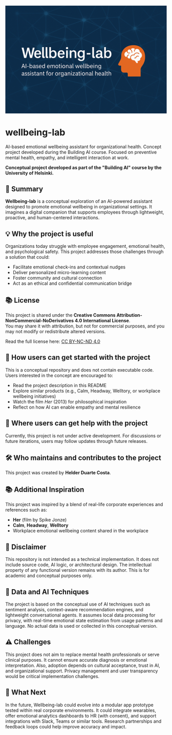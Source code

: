 ![Wellbeing-lab preview](Wellbeing-lab.png)

# wellbeing-lab
AI-based emotional wellbeing assistant for organizational health. Concept project developed during the Building AI course. Focused on preventive mental health, empathy, and intelligent interaction at work.

**Conceptual project developed as part of the "Building AI" course by the University of Helsinki.**

## 🌿 Summary

**Wellbeing-lab** is a conceptual exploration of an AI-powered assistant designed to promote emotional wellbeing in organizational settings. It imagines a digital companion that supports employees through lightweight, proactive, and human-centered interactions.

## 💡 Why the project is useful

Organizations today struggle with employee engagement, emotional health, and psychological safety. This project addresses those challenges through a solution that could:

- Facilitate emotional check-ins and contextual nudges
- Deliver personalized micro-learning content
- Foster community and cultural connection
- Act as an ethical and confidential communication bridge

## 📚 License

This project is shared under the **Creative Commons Attribution-NonCommercial-NoDerivatives 4.0 International License**.  
You may share it with attribution, but not for commercial purposes, and you may not modify or redistribute altered versions.

Read the full license here: [CC BY-NC-ND 4.0](https://creativecommons.org/licenses/by-nc-nd/4.0/)

## 🚀 How users can get started with the project

This is a conceptual repository and does not contain executable code. Users interested in the concept are encouraged to:

- Read the project description in this README
- Explore similar products (e.g., Calm, Headway, Welltory, or workplace wellbeing initiatives)
- Watch the film *Her* (2013) for philosophical inspiration
- Reflect on how AI can enable empathy and mental resilience

## 🧭 Where users can get help with the project

Currently, this project is not under active development. For discussions or future iterations, users may follow updates through future releases.

## 🛠️ Who maintains and contributes to the project

This project was created by **Helder Duarte Costa**.

## 📚 Additional Inspiration

This project was inspired by a blend of real-life corporate experiences and references such as:

- **Her** (film by Spike Jonze)
- **Calm**, **Headway**, **Welltory**
- Workplace emotional wellbeing content shared in the workplace

## 🚫 Disclaimer

This repository is not intended as a technical implementation. It does not include source code, AI logic, or architectural design. The intellectual property of any functional version remains with its author. This is for academic and conceptual purposes only.

## 🧠 Data and AI Techniques

The project is based on the conceptual use of AI techniques such as sentiment analysis, context-aware recommendation engines, and lightweight conversational agents. It assumes local data processing for privacy, with real-time emotional state estimation from usage patterns and language. No actual data is used or collected in this conceptual version.

## ⚠️ Challenges

This project does not aim to replace mental health professionals or serve clinical purposes. It cannot ensure accurate diagnosis or emotional interpretation. Also, adoption depends on cultural acceptance, trust in AI, and organizational support. Privacy management and user transparency would be critical implementation challenges.

## 🔮 What Next

In the future, Wellbeing-lab could evolve into a modular app prototype tested within real corporate environments. It could integrate wearables, offer emotional analytics dashboards to HR (with consent), and support integrations with Slack, Teams or similar tools. Research partnerships and feedback loops could help improve accuracy and impact.

